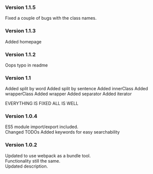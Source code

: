 ### Version 1.1.5

Fixed a couple of bugs with the class names.

### Version 1.1.3

Added homepage

### Version 1.1.2

Oops typo in readme

### Version 1.1

Added split by word
Added split by sentence
Added innerClass
Added wrapperClass
Added wrapper
Added separator
Added iterator

EVERYTHING IS FIXED ALL IS WELL

### Version 1.0.4

ES5 module import/export included.  
Changed TODOs
Added keywords for easy searchability

### Version 1.0.2

Updated to use webpack as a bundle tool.  
Functionality still the same.  
Updated description.
